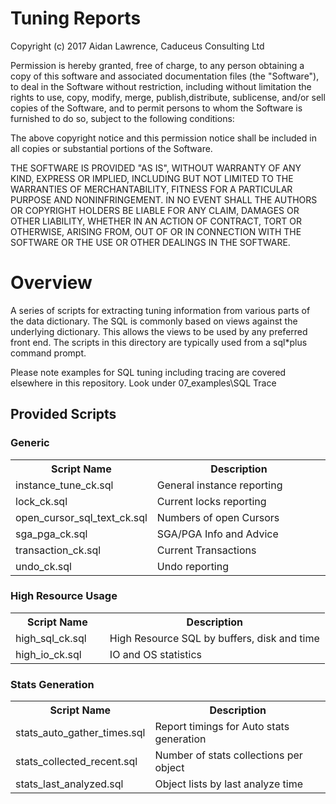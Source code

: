 <H1>Tuning Reports</H1>

Copyright (c) 2017 Aidan Lawrence, Caduceus Consulting Ltd

Permission is hereby granted, free of charge, to any person obtaining a copy of this software and associated documentation files (the "Software"), to deal in the Software without restriction, including without limitation the rights to use, copy, modify, merge, publish,distribute, sublicense, and/or sell copies of the Software, and to permit persons to whom the Software is furnished to do so, subject to the following conditions:

The above copyright notice and this permission notice shall be included in all copies or substantial portions of the Software.

THE SOFTWARE IS PROVIDED "AS IS", WITHOUT WARRANTY OF ANY KIND, EXPRESS OR IMPLIED, INCLUDING BUT NOT LIMITED TO THE WARRANTIES OF MERCHANTABILITY, FITNESS FOR A PARTICULAR PURPOSE AND NONINFRINGEMENT. IN NO EVENT SHALL THE AUTHORS OR COPYRIGHT HOLDERS BE LIABLE FOR ANY CLAIM, DAMAGES OR OTHER LIABILITY, WHETHER IN AN ACTION OF CONTRACT, TORT OR OTHERWISE, ARISING FROM, OUT OF OR IN CONNECTION WITH THE SOFTWARE OR THE USE OR OTHER DEALINGS IN THE SOFTWARE.

<H1>Overview</H1>

A series of scripts for extracting tuning information from various parts of the data dictionary. The SQL is commonly based on views against the underlying dictionary. This allows the views to be used by any preferred front end. The scripts in this directory are typically used from a sql*plus command prompt. 

Please note examples for SQL tuning including tracing are covered elsewhere in this repository. Look under 07_examples\SQL Trace

<H2>Provided Scripts</H2>

<H3>Generic</H3>

<table style="width:100%">
<tr><th width=30%>Script Name</th><th width=70%>Description</th></tr>
<tr><td>instance_tune_ck.sql</td><td>General instance reporting</td></tr>
<tr><td>lock_ck.sql</td><td>Current locks reporting</td></tr>
<tr><td>open_cursor_sql_text_ck.sql</td><td>Numbers of open Cursors</td></tr>
<tr><td>sga_pga_ck.sql</td><td>SGA/PGA Info and Advice</td></tr>
<tr><td>transaction_ck.sql</td><td>Current Transactions</td></tr>
<tr><td>undo_ck.sql</td><td>Undo reporting</td></tr>
</table>

<H3>High Resource Usage</H3>

<table style="width:100%">
<tr><th width=30%>Script Name</th><th width=70%>Description</th></tr>
<tr><td>high_sql_ck.sql</td><td>High Resource SQL by buffers, disk and time</td></tr>
<tr><td>high_io_ck.sql</td><td>IO and OS statistics</td></tr>
</table>


<H3>Stats Generation</H3>

<table style="width:100%">
<tr><th width=30%>Script Name</th><th width=70%>Description</th></tr>
<tr><td>stats_auto_gather_times.sql</td><td>Report timings for Auto stats generation</td></tr>
<tr><td>stats_collected_recent.sql</td><td>Number of stats collections per object</td></tr>
<tr><td>stats_last_analyzed.sql</td><td>Object lists by last analyze time</td></tr>
</table>

